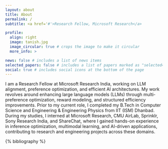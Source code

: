 ```yaml
---
layout: about
title: About
permalink: /
subtitle: <a href='#'>Research Fellow, Microsoft Research</a>

profile:
  align: right
  image: tanish.jpg
  image_circular: true # crops the image to make it circular
  more_info: >

news: false # includes a list of news items
selected_papers: false # includes a list of papers marked as "selected={true}"
social: true # includes social icons at the bottom of the page
---
```

I am a Research Fellow at Microsoft Research India, working on LLM alignment, preference optimization, and efficient AI architectures. My work revolves around enhancing large language models (LLMs) through multi-preference optimization, reward modeling, and structured efficiency improvements. 
Prior to my current role, I completed my B.Tech in Computer Science and Engineering & Engineering Physics from IIT (ISM) Dhanbad. During my studies, I interned at Microsoft Research, CMU AirLab, Sprinklr, Sony Research India, and ShareChat, where I gained hands-on experience in inference optimization, multimodal learning, and AI-driven applications, contributing to research and engineering projects across these domains.

<div class="publications">
{% bibliography %}